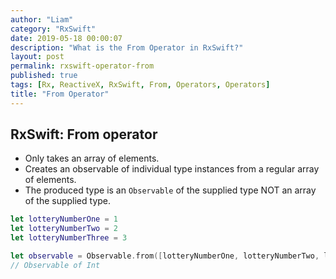 ```yaml
---
author: "Liam"
category: "RxSwift"
date: 2019-05-18 00:00:07
description: "What is the From Operator in RxSwift?"
layout: post
permalink: rxswift-operator-from
published: true
tags: [Rx, ReactiveX, RxSwift, From, Operators, Operators]
title: "From Operator"
---
```


## RxSwift: From operator

- Only takes an array of elements.
- Creates an observable of individual type instances from a regular array of elements.
- The produced type is an `Observable` of the supplied type NOT an array of the supplied type.

```swift
let lotteryNumberOne = 1
let lotteryNumberTwo = 2
let lotteryNumberThree = 3

let observable = Observable.from([lotteryNumberOne, lotteryNumberTwo, lotteryNumberThree])
// Observable of Int
```
